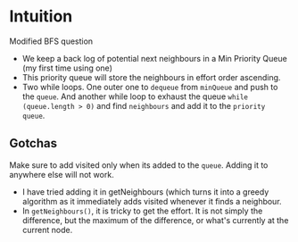 # Intuition
Modified BFS question
* We keep a back log of potential next neighbours in a Min Priority Queue (my first time using one)
* This priority queue will store the neighbours in effort order ascending.
* Two while loops. One outer one to `dequeue` from `minQueue` and push to the `queue`. And another while loop to exhaust the queue `while (queue.length > 0)` and find `neighbours` and add it to the `priority queue`.
​
## Gotchas
Make sure to add visited only when its added to the `queue`. Adding it to anywhere else will not work.
* I have tried adding it in getNeighbours (which turns it into a greedy algorithm as it immediately adds visited whenever it finds a neighbour.
* In `getNeighbours()`, it is tricky to get the effort. It is not simply the difference, but the maximum of the difference, or what's currently at the current node.
​